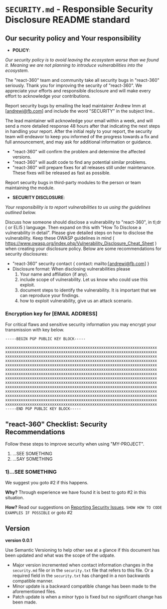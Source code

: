 # `SECURITY.md` - Responsible Security Disclosure README standard

## Our security policy and Your responsibility
- **POLICY**:

*Our security policy is to avoid leaving the ecosystem worse than we found it. Meaning we are not planning to introduce vulnerabilities into the ecosystem.*

The "react-360" team and community take all security bugs in "react-360" seriously. Thank you for improving the security of "react-360". We appreciate your efforts and responsible disclosure and will make every effort to acknowledge your contributions.

Report security bugs by emailing the lead maintainer Andrew Imm at [andrewi@fb.com] and include the word "SECURITY" in the subject line..

The lead maintainer will acknowledge your email within a week, and will send a more detailed response 48 hours after that indicating the next steps in handling your report. After the initial reply to your report, the security team will endeavor to keep you informed of the progress towards a fix and full announcement, and may ask for additional information or guidance.

- "react-360" will confirm the problem and determine the affected versions.
- "react-360" will audit code to find any potential similar problems.
- "react-360" will prepare fixes for all releases still under maintenance. These fixes will be released as fast as possible.

Report security bugs in third-party modules to the person or team maintaining the module.

- **SECURITY DISCLOSURE**:

*Your responsibility is to report vulnerabilities to us using the guidelines outlined below.*

Discuss how someone should disclose a vulnerability to "react-360", in tl;dr ( or ELI5 ) language. Then expand on this with "How To Disclose a vulnerability in detail". Please give detailed steps on how to disclose the vulnerability. Keep these OWASP guidelines in mind ( https://www.owasp.org/index.php/Vulnerability_Disclosure_Cheat_Sheet ) when creating your disclosure policy. Below are some recommendations for security disclosures:
- "react-360" security contact { contact: mailto:[andrewi@fb.com] }
- Disclosure format: When disclosing vulnerabilities please 
  1. Your name and affiliation (if any).
  2. include scope of vulnerability. Let us know who could use this exploit.
  3. document steps to identify the vulnerability. It is important that we can reproduce your findings. 
  4. how to exploit vulnerability, give us an attack scenario.

### Encryption key for [EMAIL ADDRESS]
For critical flaws and sensitive security information you may encrypt your transmission with key below.
```
-----BEGIN PGP PUBLIC KEY BLOCK-----

xxxxxxxxxxxxxxxxxxxxxxxxxxxxxxxxxxxxxxxxxxxxxxxxxxxxxxxxxxxxxxxxxxxx
xxxxxxxxxxxxxxxxxxxxxxxxxxxxxxxxxxxxxxxxxxxxxxxxxxxxxxxxxxxxxxxxxxxx
xxxxxxxxxxxxxxxxxxxxxxxxxxxxxxxxxxxxxxxxxxxxxxxxxxxxxxxxxxxxxxxxxxxx
xxxxxxxxxxxxxxxxxxxxxxxxxxxxxxxxxxxxxxxxxxxxxxxxxxxxxxxxxxxxxxxxxxxx
xxxxxxxxxxxxxxxxxxxxxxxxxxxxxxxxxxxxxxxxxxxxxxxxxxxxxxxxxxxxxxxxxxxx
xxxxxxxxxxxxxxxxxxxxxxxxxxxxxxxxxxxxxxxxxxxxxxxxxxxxxxxxxxxxxxxxxxxx
xxxxxxxxxxxxxxxxxxxxxxxxxxxxxxxxxxxxxxxxxxxxxxxxxxxxxxxxxxxxxxxxxxxx
xxxxxxxxxxxxxxxxxxxxxxxxxxxxxxxxxxxxxxxxxxxxxxxxxxxxxxxxxxxxxxxxxxxx
xxxxxxxxxxxxxxxxxxxxxxxxxxxxxxxxxxxxxxxxxxxxxxxxxxxxxxxxxxxxxxxxxxxx
xxxxxxxxxxxxxxxxxxxxxxxxxxxxxxxxxxxxxxxxxxxxxxxxxxxxxxxxxxxxxxxxxxxx
xxxxxxxxxxxxxxxxxxxxxxxxxxxxxxxxxxxxxxxxxxxxxxxxxxxxxxxxxxxxxxxxxxxx
xxxxxxxxxxxxxxxxxxxxxxxxxxxxxxxxxxxxxxxxxxxxxxxxxxxxxxxxxxxxxxxxxxxx
xxxxxxxxxxxxxxxxxxxxxxxxxxxxxxxxxxxxxxxxxxxxxxxxxxxxxxxxxxxxxxxxxxxx
xxxxxxxxxxxxxxxxxxxxxxxxxxxxxxxxxxxxxxxxxxxxxxxxxxxxxxxxxxxxxxxxxxxx
-----END PGP PUBLIC KEY BLOCK-----
```

## "react-360" Checklist: Security Recommendations
Follow these steps to improve security when using "MY-PROJECT".
1. ...SEE SOMETHING
2. ...SAY SOMETHING

### 1)...SEE SOMETHING
We suggest you goto #2 if this happens.

**Why?**
Through experience we have found it is best to goto #2 in this situation.

**How?**
Read our suggestions on [Reporting Security Issues](https://github.com/facebook/react-360/security.md).
`SHOW HOW TO CODE EXAMPLES IF POSSIBLE`
or goto #2

## Version
**version 0.0.1**

Use Semantic Versioning to help other see at a glance if this document has been updated and what was the scope of the udpate.

- Major version incremented when contact information changes in the `security.md` file or in the `security.txt` file that refers to this file. Or a required field in the `security.txt` has changed in a non backwards compatible manner.
- Minor update is a backward compatible change has been made to the aforementioned files.
- Patch update is when a minor typo is fixed but no significant change has been made.
